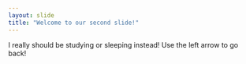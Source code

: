 ```yaml
---
layout: slide
title: "Welcome to our second slide!"
---
```

I really should be studying or sleeping instead!
Use the left arrow to go back!
